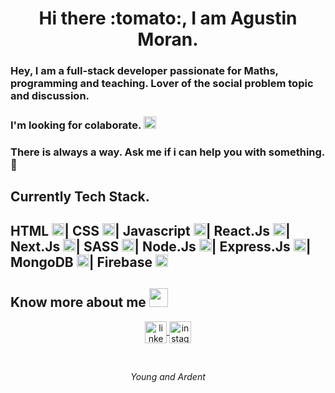 <h1 align=center> Hi there :tomato:, I am Agustin Moran. </h1>
<h3>Hey, I am a full-stack developer passionate for Maths, programming and teaching. Lover of the social problem topic and discussion. </h3>

<h3>I'm looking for colaborate. <img src="https://cdn.iconscout.com/icon/free/png-512/code-280-460136.png" width="20" height="20"/></h3>
<h3>There is always a way. Ask me if i can help you with something. 📧</h3>

<h2>Currently Tech Stack. <h2>

**HTML <img src="https://github.com/tomchen/stack-icons/raw/master/logos/html-5.svg" width="20" height="20">|
CSS <img src="https://github.com/tomchen/stack-icons/raw/master/logos/css-3.svg" width="20" height="20">|
Javascript <img src="https://github.com/tomchen/stack-icons/raw/master/logos/javascript.svg" width="20" height="20">|
React.Js <img src="https://github.com/tomchen/stack-icons/raw/master/logos/react.svg" width="20" height="20">|
Next.Js <img src="https://github.com/tomchen/stack-icons/raw/master/logos/nextjs.svg" width="20" height="20">|
SASS <img src="https://github.com/tomchen/stack-icons/raw/master/logos/sass.svg" width="20" height="20">|
Node.Js <img src="https://github.com/tomchen/stack-icons/raw/master/logos/nodejs-icon.svg" width="20" height="20">|
Express.Js <img src="https://github.com/tomchen/stack-icons/raw/master/logos/express.svg" width="20" height="20">|
MongoDB <img src="https://github.com/tomchen/stack-icons/raw/master/logos/mongodb-icon.svg" width="20" height="20">|
Firebase** <img src="https://img.icons8.com/color/452/firebase.png" width="20" height="20">

<h2 align="left">Know more about me <img src="https://static.thenounproject.com/png/135447-200.png" width="30" height=30"/></h2>

<p align="center">
  <a href="https://www.linkedin.com/in/agustinmoranr/" target="blank">
    <img align="center" src="https://image.flaticon.com/icons/png/512/174/174857.png" alt="linkedin" height="35" width="35" />
  </a>
  <a href="https://www.instagram.com/agustin_moran_/" target="blank">
    <img align="center" src="https://upload.wikimedia.org/wikipedia/commons/thumb/e/e7/Instagram_logo_2016.svg/1200px-Instagram_logo_2016.svg.png"  alt="instagram" height="35" width="35" />
  </a>
</p>

</br>

*<p align=center>Young and Ardent<p>*
<!--
**agustinmoranr/agustinmoranr** is a ✨ _special_ ✨ repository because its `README.md` (this file) appears on your GitHub profile.

Here are some ideas to get you started:

- 🔭 I’m currently working on ...
- 🌱 I’m currently learning ...
- 👯 I’m looking to collaborate on ...
- 🤔 I’m looking for help with ...
- 💬 Ask me about ...
- 📫 How to reach me: ...
- 😄 Pronouns: ...
- ⚡ Fun fact: ...
-->

